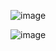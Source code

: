 ![image](https://github.com/user-attachments/assets/328cfe15-54f4-4dea-a313-801b3eeded64)


![image](https://github.com/user-attachments/assets/af5d4a6e-02e7-4a3e-81fb-fd5d3d4bda98)
